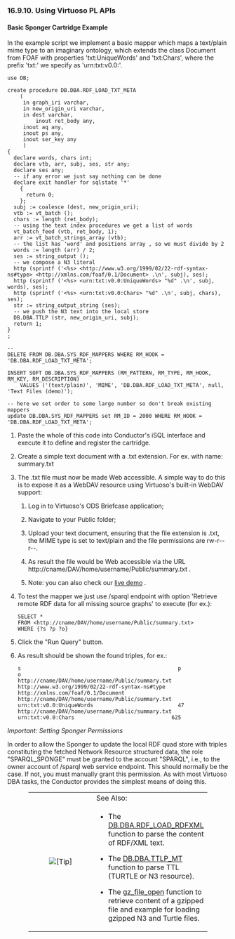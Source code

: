 <div id="rdfinsertmethodplapis" class="section">

<div class="titlepage">

<div>

<div>

### 16.9.10. Using Virtuoso PL APIs

</div>

</div>

</div>

<div id="rdfinsertmethodplapissimpleexample" class="section">

<div class="titlepage">

<div>

<div>

#### Basic Sponger Cartridge Example

</div>

</div>

</div>

In the example script we implement a basic mapper which maps a
text/plain mime type to an imaginary ontology, which extends the class
Document from FOAF with properties 'txt:UniqueWords' and 'txt:Chars',
where the prefix 'txt:' we specify as 'urn:txt:v0.0:'.

``` programlisting
use DB;

create procedure DB.DBA.RDF_LOAD_TXT_META
    (
     in graph_iri varchar,
     in new_origin_uri varchar,
     in dest varchar,
         inout ret_body any,
     inout aq any,
     inout ps any,
     inout ser_key any
     )
{
  declare words, chars int;
  declare vtb, arr, subj, ses, str any;
  declare ses any;
  -- if any error we just say nothing can be done
  declare exit handler for sqlstate '*'
    {
      return 0;
    };
  subj := coalesce (dest, new_origin_uri);
  vtb := vt_batch ();
  chars := length (ret_body);
  -- using the text index procedures we get a list of words
  vt_batch_feed (vtb, ret_body, 1);
  arr := vt_batch_strings_array (vtb);
  -- the list has 'word' and positions array , so we must divide by 2
  words := length (arr) / 2;
  ses := string_output ();
  -- we compose a N3 literal
  http (sprintf ('<%s> <http://www.w3.org/1999/02/22-rdf-syntax-ns#type> <http://xmlns.com/foaf/0.1/Document> .\n', subj), ses);
  http (sprintf ('<%s> <urn:txt:v0.0:UniqueWords> "%d" .\n', subj, words), ses);
  http (sprintf ('<%s> <urn:txt:v0.0:Chars> "%d" .\n', subj, chars), ses);
  str := string_output_string (ses);
  -- we push the N3 text into the local store
  DB.DBA.TTLP (str, new_origin_uri, subj);
  return 1;
}
;

--
DELETE FROM DB.DBA.SYS_RDF_MAPPERS WHERE RM_HOOK = 'DB.DBA.RDF_LOAD_TXT_META';

INSERT SOFT DB.DBA.SYS_RDF_MAPPERS (RM_PATTERN, RM_TYPE, RM_HOOK, RM_KEY, RM_DESCRIPTION)
    VALUES ('(text/plain)', 'MIME', 'DB.DBA.RDF_LOAD_TXT_META', null, 'Text Files (demo)');

-- here we set order to some large number so don't break existing mappers
update DB.DBA.SYS_RDF_MAPPERS set RM_ID = 2000 WHERE RM_HOOK = 'DB.DBA.RDF_LOAD_TXT_META';
```

<div class="orderedlist">

1.  Paste the whole of this code into Conductor's iSQL interface and
    execute it to define and register the cartridge.

2.  Create a simple text document with a .txt extension. For ex. with
    name: summary.txt

3.  The .txt file must now be made Web accessible. A simple way to do
    this is to expose it as a WebDAV resource using Virtuoso's built-in
    WebDAV support:

    <div class="orderedlist">

    1.  Log in to Virtuoso's ODS Briefcase application;

    2.  Navigate to your Public folder;

    3.  Upload your text document, ensuring that the file extension is
        .txt, the MIME type is set to text/plain and the file
        permissions are rw-r--r--.

    4.  As result the file would be Web accessible via the URL
        http://cname/DAV/home/username/Public/summary.txt .

    5.  Note: you can also check our <a
        href="http://demo.openlinksw.com/tutorial/hosting/ho_s_30/WebCalendar/tools/summary.txt"
        class="ulink" target="_top">live demo</a> .

    </div>

4.  To test the mapper we just use /sparql endpoint with option
    'Retrieve remote RDF data for all missing source graphs' to execute
    (for ex.):

    ``` programlisting
    SELECT *
    FROM <http://cname/DAV/home/username/Public/summary.txt>
    WHERE {?s ?p ?o}
    ```

5.  Click the "Run Query" button.

6.  As result should be shown the found triples, for ex.:

    ``` programlisting
    s                                                  p                                                o
    http://cname/DAV/home/username/Public/summary.txt  http://www.w3.org/1999/02/22-rdf-syntax-ns#type  http://xmlns.com/foaf/0.1/Document
    http://cname/DAV/home/username/Public/summary.txt  urn:txt:v0.0:UniqueWords                           47
    http://cname/DAV/home/username/Public/summary.txt  urn:txt:v0.0:Chars                               625
    ```

</div>

<span class="emphasis">*Important: Setting Sponger Permissions*</span>

In order to allow the Sponger to update the local RDF quad store with
triples constituting the fetched Network Resource structured data, the
role "SPARQL_SPONGE" must be granted to the account "SPARQL", i.e., to
the owner account of /sparql web service endpoint. This should normally
be the case. If not, you must manually grant this permission. As with
most Virtuoso DBA tasks, the Conductor provides the simplest means of
doing this.

<div class="tip" style="margin-left: 0.5in; margin-right: 0.5in;">

<table data-border="0" data-summary="Tip: See Also:">
<colgroup>
<col style="width: 50%" />
<col style="width: 50%" />
</colgroup>
<tbody>
<tr class="odd">
<td rowspan="2" style="text-align: center;" data-valign="top"
width="25"><img src="images/tip.png" alt="[Tip]" /></td>
<td style="text-align: left;">See Also:</td>
</tr>
<tr class="even">
<td style="text-align: left;" data-valign="top"><div
class="itemizedlist">
<ul>
<li><p>The <a href="fn_rdf_load_rdfxml.html" class="link"
title="DB.DBA.RDF_LOAD_RDFXML">DB.DBA.RDF_LOAD_RDFXML</a> function to
parse the content of RDF/XML text.</p></li>
<li><p>The <a href="fn_ttlp_mt.html" class="link"
title="DB.DBA.TTLP_MT">DB.DBA.TTLP_MT</a> function to parse TTL (TURTLE
or N3 resource).</p></li>
<li><p>The <a href="fn_gz_file_open.html" class="link"
title="gz_file_open">gz_file_open</a> function to retrieve content of a
gzipped file and example for loading gzipped N3 and Turtle
files.</p></li>
</ul>
</div></td>
</tr>
</tbody>
</table>

</div>

</div>

</div>
